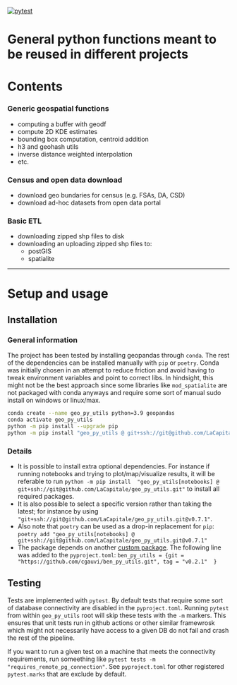 
<!-- badges: start -->
[![pytest](https://github.com/cgauvi/geo_py_utils/actions/workflows/tests.yaml/badge.svg)](https://github.com/cgauvi/geo_py_utils/actions/workflows/tests.yaml)
<!-- badges: end -->


# General python functions meant to be reused in different projects

# Contents 

### Generic geospatial functions

- computing a buffer with geodf
- compute 2D KDE estimates
- bounding box computation, centroid addition
- h3 and geohash utils
- inverse distance weighted interpolation
- etc.

### Census and open data download

- download geo bundaries for census (e.g. FSAs, DA, CSD)
- download ad-hoc datasets from open data portal

### Basic ETL 

- downloading zipped shp files to disk
- downloading an uploading zipped shp files to:
    - postGIS
    - spatialite

 

---

# Setup and usage 


## Installation 

### General information 

The project has been tested by installing geopandas through `conda`. The rest of the dependencies can be installed manually with `pip` or `poetry`. Conda was initially chosen in an attempt to reduce friction and avoid having to tweak environment variables and point to correct libs. In hindsight, this might not be the best approach since some libraries like `mod_spatialite` are not packaged with conda anyways and require some sort of manual sudo install on windows or linux/max. 

```bash
conda create --name geo_py_utils python=3.9 geopandas
conda activate geo_py_utils
python -m pip install --upgrade pip
python -m pip install "geo_py_utils @ git+ssh://git@github.com/LaCapitale/geo_py_utils.git"
```

### Details 

- It is possible to install extra optional dependencies. For instance if running notebooks and trying to plot/map/visualize results, it will be referable to run `python -m pip install  "geo_py_utils[notebooks] @ git+ssh://git@github.com/LaCapitale/geo_py_utils.git"` to install all required packages. 
- It is also possible to select a specific version rather than taking the latest; for instance by using `"git+ssh://git@github.com/LaCapitale/geo_py_utils.git@v0.7.1"`.
- Also note that `poetry` can be used as a drop-in replacement for `pip`: `poetry add "geo_py_utils[notebooks] @ git+ssh://git@github.com/LaCapitale/geo_py_utils.git@v0.7.1"`
- The package depends on another [custom package](https://github.com/cgauvi/ben_py_utils). The following line was added to the `pyproject.toml`: `ben_py_utils = {git = "https://github.com/cgauvi/ben_py_utils.git", tag = "v0.2.1"  }`


## Testing

Tests are implemented with `pytest`. By default tests that require some sort of database connectivity are disabled in the `pyproject.toml`. Running `pytest` from within `geo_py_utils` root will skip these tests with the `-m` markers. This ensures that unit tests run in github actions or other similar framewrosk which might not necessarily have access to a given DB do not fail and crash the rest of the pipeline. 
 
If you want to run a given test on a machine that meets the connectivity requirements, run someething like `pytest tests -m "requires_remote_pg_connection"`. See `pyproject.toml` for other registered `pytest.marks` that are exclude by default.

 
